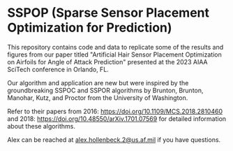 # SSPOP (Sparse Sensor Placement Optimization for Prediction)
This repository contains code and data to replicate some of the results and figures from our paper titled "Artificial Hair Sensor Placement Optimization on Airfoils for Angle of Attack Prediction" presented at the 2023 AIAA SciTech conference in Orlando, FL.

Our algorithm and application are new but were inspired by the groundbreaking SSPOC and SSPOR algorithms by Brunton, Brunton, Manohar, Kutz, and Proctor from the University of Washington. 

Refer to their papers from 2016: https://doi.org/10.1109/MCS.2018.2810460 and 2018: https://doi.org/10.48550/arXiv.1701.07569 for detailed information about these algorithms.

Alex can be reached at alex.hollenbeck.2@us.af.mil if you have questions.

